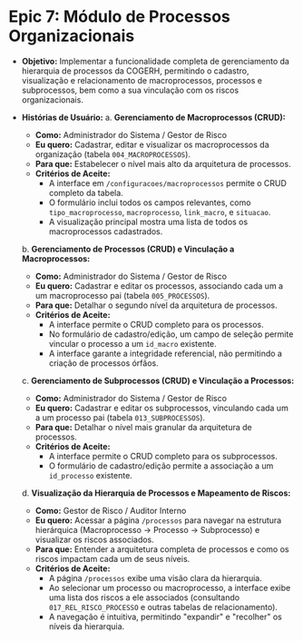 # Epic 7: Módulo de Processos Organizacionais

- **Objetivo:** Implementar a funcionalidade completa de gerenciamento da hierarquia de processos da COGERH, permitindo o cadastro, visualização e relacionamento de macroprocessos, processos e subprocessos, bem como a sua vinculação com os riscos organizacionais.

- **Histórias de Usuário:**
  a. **Gerenciamento de Macroprocessos (CRUD):**
    - **Como:** Administrador do Sistema / Gestor de Risco
    - **Eu quero:** Cadastrar, editar e visualizar os macroprocessos da organização (tabela `004_MACROPROCESSOS`).
    - **Para que:** Estabelecer o nível mais alto da arquitetura de processos.
    - **Critérios de Aceite:**
        - A interface em `/configuracoes/macroprocessos` permite o CRUD completo da tabela.
        - O formulário inclui todos os campos relevantes, como `tipo_macroprocesso`, `macroprocesso`, `link_macro`, e `situacao`.
        - A visualização principal mostra uma lista de todos os macroprocessos cadastrados.

  b. **Gerenciamento de Processos (CRUD) e Vinculação a Macroprocessos:**
    - **Como:** Administrador do Sistema / Gestor de Risco
    - **Eu quero:** Cadastrar e editar os processos, associando cada um a um macroprocesso pai (tabela `005_PROCESSOS`).
    - **Para que:** Detalhar o segundo nível da arquitetura de processos.
    - **Critérios de Aceite:**
        - A interface permite o CRUD completo para os processos.
        - No formulário de cadastro/edição, um campo de seleção permite vincular o processo a um `id_macro` existente.
        - A interface garante a integridade referencial, não permitindo a criação de processos órfãos.

  c. **Gerenciamento de Subprocessos (CRUD) e Vinculação a Processos:**
    - **Como:** Administrador do Sistema / Gestor de Risco
    - **Eu quero:** Cadastrar e editar os subprocessos, vinculando cada um a um processo pai (tabela `013_SUBPROCESSOS`).
    - **Para que:** Detalhar o nível mais granular da arquitetura de processos.
    - **Critérios de Aceite:**
        - A interface permite o CRUD completo para os subprocessos.
        - O formulário de cadastro/edição permite a associação a um `id_processo` existente.

  d. **Visualização da Hierarquia de Processos e Mapeamento de Riscos:**
    - **Como:** Gestor de Risco / Auditor Interno
    - **Eu quero:** Acessar a página `/processos` para navegar na estrutura hierárquica (Macroprocesso → Processo → Subprocesso) e visualizar os riscos associados.
    - **Para que:** Entender a arquitetura completa de processos e como os riscos impactam cada um de seus níveis.
    - **Critérios de Aceite:**
        - A página `/processos` exibe uma visão clara da hierarquia.
        - Ao selecionar um processo ou macroprocesso, a interface exibe uma lista dos riscos a ele associados (consultando `017_REL_RISCO_PROCESSO` e outras tabelas de relacionamento).
        - A navegação é intuitiva, permitindo "expandir" e "recolher" os níveis da hierarquia.
